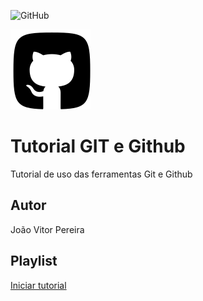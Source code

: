 ![GitHub](https://img.shields.io/github/license/joaovitorp05/git-e-github)

![](https://github.com/joaovitorp05/git-e-github/blob/main/github.png)
# Tutorial GIT e Github
Tutorial de uso das ferramentas Git e Github
## Autor
João Vitor Pereira
## Playlist
[Iniciar tutorial](https://joseassis.com.br/cursos/gitegithub.html)
